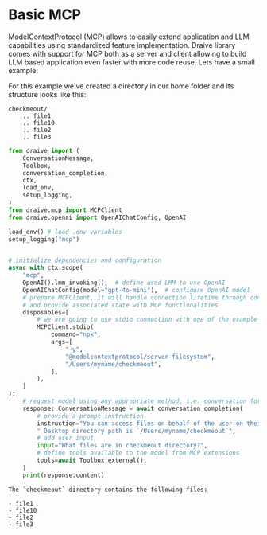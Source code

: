 # Basic MCP

ModelContextProtocol (MCP) allows to easily extend application and LLM capabilities using standardized feature implementation. Draive library comes with support for MCP both as a server and client allowing to build LLM based application even faster with more code reuse. Lets have a small example:

For this example we've created a directory in our home folder and its structure looks like this:
```
checkmeout/
    .. file1
    .. file10
    .. file2
    .. file3
```

```python
from draive import (
    ConversationMessage,
    Toolbox,
    conversation_completion,
    ctx,
    load_env,
    setup_logging,
)
from draive.mcp import MCPClient
from draive.openai import OpenAIChatConfig, OpenAI

load_env() # load .env variables
setup_logging("mcp")


# initialize dependencies and configuration
async with ctx.scope(
    "mcp",
    OpenAI().lmm_invoking(),  # define used LMM to use OpenAI
    OpenAIChatConfig(model="gpt-4o-mini"),  # configure OpenAI model
    # prepare MCPClient, it will handle connection lifetime through context
    # and provide associated state with MCP functionalities
    disposables=[
        # we are going to use stdio connection with one of the example servers
        MCPClient.stdio(
            command="npx",
            args=[
                "-y",
                "@modelcontextprotocol/server-filesystem",
                "/Users/myname/checkmeout",
            ],
        ),
    ]
):
    # request model using any appropriate method, i.e. conversation for chat
    response: ConversationMessage = await conversation_completion(
        # provide a prompt instruction
        instruction="You can access files on behalf of the user on their machine using available tools."
        " Desktop directory path is `/Users/myname/checkmeout`",
        # add user input
        input="What files are in checkmeout directory?",
        # define tools available to the model from MCP extensions
        tools=await Toolbox.external(),
    )
    print(response.content)
```
    The `checkmeout` directory contains the following files:
    
    - file1
    - file10
    - file2
    - file3
